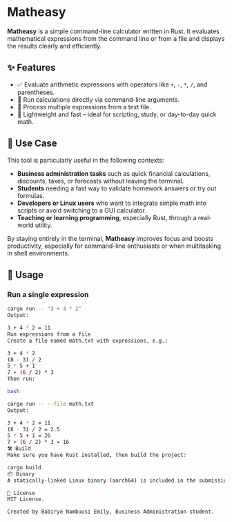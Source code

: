 # Matheasy

**Matheasy** is a simple command-line calculator written in Rust. It evaluates mathematical expressions from the command line or from a file and displays the results clearly and efficiently.

## ✨ Features

- ✅ Evaluate arithmetic expressions with operators like `+`, `-`, `*`, `/`, and parentheses.
- 🧮 Run calculations directly via command-line arguments.
- 📂 Process multiple expressions from a text file.
- 🧱 Lightweight and fast – ideal for scripting, study, or day-to-day quick math.

## 📌 Use Case

This tool is particularly useful in the following contexts:

- **Business administration tasks** such as quick financial calculations, discounts, taxes, or forecasts without leaving the terminal.
- **Students** needing a fast way to validate homework answers or try out formulas.
- **Developers or Linux users** who want to integrate simple math into scripts or avoid switching to a GUI calculator.
- **Teaching or learning programming**, especially Rust, through a real-world utility.

By staying entirely in the terminal, **Matheasy** improves focus and boosts productivity, especially for command-line enthusiasts or when multitasking in shell environments.

## 🚀 Usage

### Run a single expression

```bash
cargo run -- "3 + 4 * 2"
Output:

3 + 4 * 2 = 11
Run expressions from a file
Create a file named math.txt with expressions, e.g.:

3 + 4 * 2
(8 - 3) / 2
5 * 5 + 1
7 + (6 / 2) * 3
Then run:

bash

cargo run -- --file math.txt
Output:

3 + 4 * 2 = 11
(8 - 3) / 2 = 2.5
5 * 5 + 1 = 26
7 + (6 / 2) * 3 = 16
🛠️ Build
Make sure you have Rust installed, then build the project:

cargo build
📦 Binary
A statically-linked Linux binary (aarch64) is included in the submission for direct use on Linux devices. Other builds (x86_64, Windows) are possible with cross or GitHub Actions.

📄 License
MIT License.

Created by Babirye Nambuusi Emily, Business Administration student.
